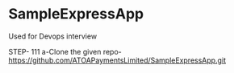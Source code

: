 # SampleExpressApp

Used for Devops interview


STEP-  111
  a-Clone the given repo-https://github.com/ATOAPaymentsLimited/SampleExpressApp.git
